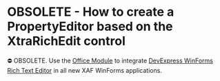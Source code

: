 
# OBSOLETE - How to create a PropertyEditor based on the XtraRichEdit control

⛔ OBSOLETE. Use the [Office Module](https://docs.devexpress.com/eXpressAppFramework/400002/concepts/extra-modules/office-module) to integrate [DevExpress WinForms Rich Text Editor](https://www.devexpress.com/Products/NET/Controls/WinForms/Rich_Editor/) in all new XAF WinForms applications. 
